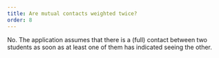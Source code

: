 ```yaml
---
title: Are mutual contacts weighted twice?
order: 8
---
```


No. The application assumes that there is a (full) contact between two students as soon as at least one of them has indicated seeing the other.
